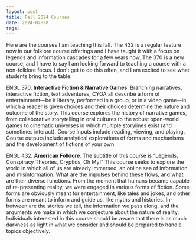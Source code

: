 ```yaml
---
layout: post
title: Fall 2024 Courses
date: 2024-02-28
tags: 
---
```


Here are the courses I am teaching this fall. The 432 is a regular feature now in our folklore course offerings and I have taught it with a focus on legends and information cascades for a few years now. The 370 is a new course, and I have to say I am looking forward to teaching a course with a non-folklore focus. I don't get to do this often, and I am excited to see what students bring to the table.

ENGL 370. **Interactive Fiction & Narrative Games**. Branching narratives, interactive fiction, text adventures, CYOA all describe a form of entertainment—be it literary, performed in a group, or in a video game—in which a reader is given choices and their choices determine the nature and outcome of the story. This course explores the history of narrative games, from collaborative storytelling in oral cultures to the robust open-world games to cinematic universes in which multiple storylines exist \(and sometimes interact\). Course inputs include reading, viewing, and playing. Course outputs include analytical explorations of forms and mechanisms and the development of fictions of your own.  

ENGL 432. **American Folklore**. The subtitle of this course is “Legends, Conspiracy Theories, Cryptids, Oh My!” This course seeks to explore the world in which all of us are already immersed, an online sea of information and misinformation. What are the impulses behind these flows, and what are their diverse functions. From the moment that humans became capable of re-presenting reality, we were engaged in various forms of fiction. Some forms are obviously meant for entertainment, like tales and jokes, and other forms are meant to inform and guide us, like myths and histories. In-between are the stories we tell, the information we pass along, and the arguments we make in which we conjecture about the nature of reality. Individuals interested in this course should be aware that there is as much darkness as light in what we consider and should be prepared to handle topics objectively.